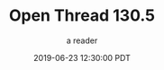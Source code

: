 ---
layout: podcast
title: "Open Thread 130.5"
author: a reader
description: https://slatestarcodex.com/2019/06/23/open-thread-130-5/
date: 2019-06-23 12:30:00 PDT
length: 58366
duration: 14
guid: open-thread-130-5
---
